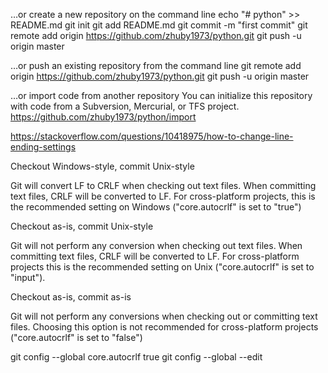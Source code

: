 …or create a new repository on the command line
echo "# python" >> README.md
git init
git add README.md
git commit -m "first commit"
git remote add origin https://github.com/zhuby1973/python.git
git push -u origin master
                
…or push an existing repository from the command line
git remote add origin https://github.com/zhuby1973/python.git
git push -u origin master

…or import code from another repository
You can initialize this repository with code from a Subversion, Mercurial, or TFS project.
https://github.com/zhuby1973/python/import


https://stackoverflow.com/questions/10418975/how-to-change-line-ending-settings

Checkout Windows-style, commit Unix-style

Git will convert LF to CRLF when checking out text files. When committing text files, CRLF will be converted to LF. For cross-platform projects, this is the recommended setting on Windows ("core.autocrlf" is set to "true")

Checkout as-is, commit Unix-style

Git will not perform any conversion when checking out text files. When committing text files, CRLF will be converted to LF. For cross-platform projects this is the recommended setting on Unix ("core.autocrlf" is set to "input").

Checkout as-is, commit as-is

Git will not perform any conversions when checking out or committing text files. Choosing this option is not recommended for cross-platform projects ("core.autocrlf" is set to "false")

git config --global core.autocrlf true
git config --global --edit
